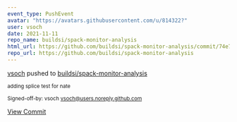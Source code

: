 ```yaml
---
event_type: PushEvent
avatar: "https://avatars.githubusercontent.com/u/814322?"
user: vsoch
date: 2021-11-11
repo_name: buildsi/spack-monitor-analysis
html_url: https://github.com/buildsi/spack-monitor-analysis/commit/74e7e690996e7c68fcf5f9b893458d412082e4cd
repo_url: https://github.com/buildsi/spack-monitor-analysis
---
```


<a href='https://github.com/vsoch' target='_blank'>vsoch</a> pushed to <a href='https://github.com/buildsi/spack-monitor-analysis' target='_blank'>buildsi/spack-monitor-analysis</a>

<small>adding splice test for nate

Signed-off-by: vsoch <vsoch@users.noreply.github.com></small>

<a href='https://github.com/buildsi/spack-monitor-analysis/commit/74e7e690996e7c68fcf5f9b893458d412082e4cd' target='_blank'>View Commit</a>
